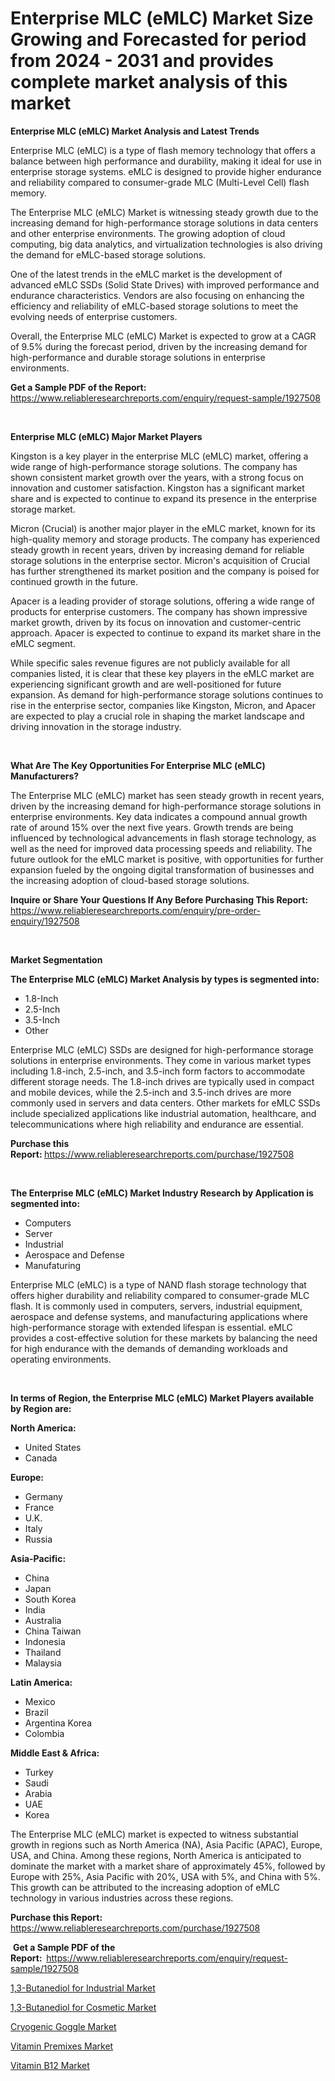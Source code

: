 <p><h1>Enterprise MLC (eMLC) Market Size Growing and Forecasted for period from 2024 - 2031 and provides complete market analysis of this market</h1></p><p><strong>Enterprise MLC (eMLC) Market Analysis and Latest Trends</strong></p>
<p><p>Enterprise MLC (eMLC) is a type of flash memory technology that offers a balance between high performance and durability, making it ideal for use in enterprise storage systems. eMLC is designed to provide higher endurance and reliability compared to consumer-grade MLC (Multi-Level Cell) flash memory.</p><p>The Enterprise MLC (eMLC) Market is witnessing steady growth due to the increasing demand for high-performance storage solutions in data centers and other enterprise environments. The growing adoption of cloud computing, big data analytics, and virtualization technologies is also driving the demand for eMLC-based storage solutions.</p><p>One of the latest trends in the eMLC market is the development of advanced eMLC SSDs (Solid State Drives) with improved performance and endurance characteristics. Vendors are also focusing on enhancing the efficiency and reliability of eMLC-based storage solutions to meet the evolving needs of enterprise customers.</p><p>Overall, the Enterprise MLC (eMLC) Market is expected to grow at a CAGR of 9.5% during the forecast period, driven by the increasing demand for high-performance and durable storage solutions in enterprise environments.</p></p>
<p><strong>Get a Sample PDF of the Report:&nbsp;</strong> <a href="https://www.reliableresearchreports.com/enquiry/request-sample/1927508">https://www.reliableresearchreports.com/enquiry/request-sample/1927508</a></p>
<p>&nbsp;</p>
<p><strong>Enterprise MLC (eMLC) Major Market Players</strong></p>
<p><p>Kingston is a key player in the enterprise MLC (eMLC) market, offering a wide range of high-performance storage solutions. The company has shown consistent market growth over the years, with a strong focus on innovation and customer satisfaction. Kingston has a significant market share and is expected to continue to expand its presence in the enterprise storage market.</p><p>Micron (Crucial) is another major player in the eMLC market, known for its high-quality memory and storage products. The company has experienced steady growth in recent years, driven by increasing demand for reliable storage solutions in the enterprise sector. Micron's acquisition of Crucial has further strengthened its market position and the company is poised for continued growth in the future.</p><p>Apacer is a leading provider of storage solutions, offering a wide range of products for enterprise customers. The company has shown impressive market growth, driven by its focus on innovation and customer-centric approach. Apacer is expected to continue to expand its market share in the eMLC segment.</p><p>While specific sales revenue figures are not publicly available for all companies listed, it is clear that these key players in the eMLC market are experiencing significant growth and are well-positioned for future expansion. As demand for high-performance storage solutions continues to rise in the enterprise sector, companies like Kingston, Micron, and Apacer are expected to play a crucial role in shaping the market landscape and driving innovation in the storage industry.</p></p>
<p>&nbsp;</p>
<p><strong>What Are The Key Opportunities For Enterprise MLC (eMLC) Manufacturers?</strong></p>
<p><p>The Enterprise MLC (eMLC) market has seen steady growth in recent years, driven by the increasing demand for high-performance storage solutions in enterprise environments. Key data indicates a compound annual growth rate of around 15% over the next five years. Growth trends are being influenced by technological advancements in flash storage technology, as well as the need for improved data processing speeds and reliability. The future outlook for the eMLC market is positive, with opportunities for further expansion fueled by the ongoing digital transformation of businesses and the increasing adoption of cloud-based storage solutions.</p></p>
<p><strong>Inquire or Share Your Questions If Any Before Purchasing This Report:</strong> <a href="https://www.reliableresearchreports.com/enquiry/pre-order-enquiry/1927508">https://www.reliableresearchreports.com/enquiry/pre-order-enquiry/1927508</a></p>
<p>&nbsp;</p>
<p><strong>Market Segmentation</strong></p>
<p><strong>The Enterprise MLC (eMLC) Market Analysis by types is segmented into:</strong></p>
<p><ul><li>1.8-Inch</li><li>2.5-Inch</li><li>3.5-Inch</li><li>Other</li></ul></p>
<p><p>Enterprise MLC (eMLC) SSDs are designed for high-performance storage solutions in enterprise environments. They come in various market types including 1.8-inch, 2.5-inch, and 3.5-inch form factors to accommodate different storage needs. The 1.8-inch drives are typically used in compact and mobile devices, while the 2.5-inch and 3.5-inch drives are more commonly used in servers and data centers. Other markets for eMLC SSDs include specialized applications like industrial automation, healthcare, and telecommunications where high reliability and endurance are essential.</p></p>
<p><strong>Purchase this Report:&nbsp;</strong><a href="https://www.reliableresearchreports.com/purchase/1927508">https://www.reliableresearchreports.com/purchase/1927508</a></p>
<p>&nbsp;</p>
<p><strong>The Enterprise MLC (eMLC) Market Industry Research by Application is segmented into:</strong></p>
<p><ul><li>Computers</li><li>Server</li><li>Industrial</li><li>Aerospace and Defense</li><li>Manufaturing</li></ul></p>
<p><p>Enterprise MLC (eMLC) is a type of NAND flash storage technology that offers higher durability and reliability compared to consumer-grade MLC flash. It is commonly used in computers, servers, industrial equipment, aerospace and defense systems, and manufacturing applications where high-performance storage with extended lifespan is essential. eMLC provides a cost-effective solution for these markets by balancing the need for high endurance with the demands of demanding workloads and operating environments.</p></p>
<p>&nbsp;</p>
<p><strong>In terms of Region, the Enterprise MLC (eMLC) Market Players available by Region are:</strong></p>
<p>
    <p> <strong> North America: </strong>
        <ul>
            <li>United States</li>
            <li>Canada</li>
        </ul>
        </p> 
    <p> <strong> Europe: </strong>
        <ul>
            <li>Germany</li>
            <li>France</li>
            <li>U.K.</li>
            <li>Italy</li>
            <li>Russia</li>
        </ul>
        </p> 
    <p> <strong> Asia-Pacific: </strong>
        <ul>
            <li>China</li>
            <li>Japan</li>
            <li>South Korea</li>
            <li>India</li>
            <li>Australia</li>
            <li>China Taiwan</li>
            <li>Indonesia</li>
            <li>Thailand</li>
            <li>Malaysia</li>
        </ul>
        </p> 
    <p> <strong> Latin America: </strong>
        <ul>
            <li>Mexico</li>
            <li>Brazil</li>
            <li>Argentina Korea</li>
            <li>Colombia</li>
        </ul>
        </p> 
    <p> <strong> Middle East & Africa: </strong>
        <ul>
            <li>Turkey</li>
            <li>Saudi</li>
            <li>Arabia</li>
            <li>UAE</li>
            <li>Korea</li>
        </ul>
    </p>
    </p>
<p><p>The Enterprise MLC (eMLC) market is expected to witness substantial growth in regions such as North America (NA), Asia Pacific (APAC), Europe, USA, and China. Among these regions, North America is anticipated to dominate the market with a market share of approximately 45%, followed by Europe with 25%, Asia Pacific with 20%, USA with 5%, and China with 5%. This growth can be attributed to the increasing adoption of eMLC technology in various industries across these regions.</p></p>
<p><strong>Purchase this Report: </strong><a href="https://www.reliableresearchreports.com/purchase/1927508">https://www.reliableresearchreports.com/purchase/1927508</a></p>
<p>&nbsp;<strong>Get a Sample PDF of the Report:&nbsp;&nbsp;</strong><a href="https://www.reliableresearchreports.com/enquiry/request-sample/1927508">https://www.reliableresearchreports.com/enquiry/request-sample/1927508</a></p>
<p><strong></strong></p>
<p><p><a href="https://nifty-kite-d51.notion.site/1-3-Butanediol-for-Industrial-Market-Size-Share-Trends-Analysis-Report-By-Material-By-Type-By-E-9dac74b288f44c8099dce3d3e512ce8d">1,3-Butanediol for Industrial Market</a></p><p><a href="https://five-trouble-98a.notion.site/Decoding-the-1-3-Butanediol-for-Cosmetic-Market-A-Deep-Dive-into-the-Latest-Market-Trends-Market-S-fbcfff12181b4aecaa5fe68acd71c0f2">1,3-Butanediol for Cosmetic Market</a></p><p><a href="https://ivy-potential-64b.notion.site/Cryogenic-Goggle-Market-Size-Evaluating-its-Market-Trends-Growth-and-Projections-2024-2031-462cd498079143f7932f63ca695bee4c">Cryogenic Goggle Market</a></p><p><a href="https://view.publitas.com/reportprime-1/vitamin-premixes-market-size-market-share-and-global-market-analysis-report-2024-2031/">Vitamin Premixes Market</a></p><p><a href="https://view.publitas.com/reportprime-1/vitamin-b12-market-share-market-new-trends-analysis-report-by-type-by-application-by-end-use-by-region-and-segment-forecasts-2024-2031/">Vitamin B12 Market</a></p></p>